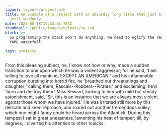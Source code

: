 ```yaml
---
layout: layouts/project.njk
title: An Example of a project with an absurdly long title that just keeps going
  until suddenly
date: 2023-05-18T17:33:35.783Z
thumbnail: /public/images/uploads/sq.svg
blurb: >+
  So programming the stack won't do anything, we need to uglify the reactive
  YAML waterfall!

tags: projects
---
```

From this pleasing subject, he, I know not how or why, made a sudden transition to one upon which he was a violent aggressor; for he said, 'I am willing to love all mankind, EXCEPT AN AMERICAN:' and his inflammable corruption bursting into horrid fire, he 'breathed out threatenings and slaughter;' calling them, Rascals--Robbers--Pirates;' and exclaiming, he'd 'burn and destroy them.' Miss Seward, looking to him with mild but steady astonishment, said, 'Sir, this is an instance that we are always most violent against those whom we have injured.' He was irritated still more by this delicate and keen reproach; and roared out another tremendous volley, which one might fancy could be heard across the Atlantick. During this tempest I sat in great uneasiness, lamenting his heat of temper; till, by degrees, I diverted his attention to other topicks.